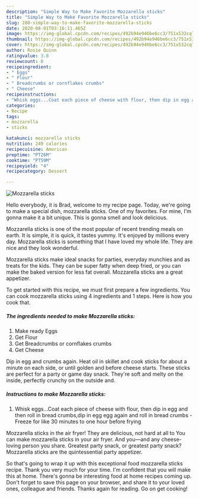 ```yaml
---
description: "Simple Way to Make Favorite Mozzarella sticks"
title: "Simple Way to Make Favorite Mozzarella sticks"
slug: 280-simple-way-to-make-favorite-mozzarella-sticks
date: 2020-08-01T03:16:11.465Z
image: https://img-global.cpcdn.com/recipes/492b94e946be6cc3/751x532cq70/mozzarella-sticks-recipe-main-photo.jpg
thumbnail: https://img-global.cpcdn.com/recipes/492b94e946be6cc3/751x532cq70/mozzarella-sticks-recipe-main-photo.jpg
cover: https://img-global.cpcdn.com/recipes/492b94e946be6cc3/751x532cq70/mozzarella-sticks-recipe-main-photo.jpg
author: Rosie Quinn
ratingvalue: 3.8
reviewcount: 8
recipeingredient:
- " Eggs"
- " Flour"
- " Breadcrumbs or cornflakes crumbs"
- " Cheese"
recipeinstructions:
- "Whisk eggs...Coat each piece of cheese with flour, then dip in egg and then roll in bread crumbs,dip in egg egg again and roll in bread crumbs  Freeze for like 30 minutes to one hour before frying"
categories:
- Recipe
tags:
- mozzarella
- sticks

katakunci: mozzarella sticks 
nutrition: 249 calories
recipecuisine: American
preptime: "PT26M"
cooktime: "PT59M"
recipeyield: "4"
recipecategory: Dessert

---
```



![Mozzarella sticks](https://img-global.cpcdn.com/recipes/492b94e946be6cc3/751x532cq70/mozzarella-sticks-recipe-main-photo.jpg)

Hello everybody, it is Brad, welcome to my recipe page. Today, we're going to make a special dish, mozzarella sticks. One of my favorites. For mine, I'm gonna make it a bit unique. This is gonna smell and look delicious.

Mozzarella sticks is one of the most popular of recent trending meals on earth. It is simple, it is quick, it tastes yummy. It's enjoyed by millions every day. Mozzarella sticks is something that I have loved my whole life. They are nice and they look wonderful.

Mozzarella sticks make ideal snacks for parties, everyday munchies and as treats for the kids. They can be super fatty when deep fried, or you can make the baked version for less fat overall. Mozzarella sticks are a great appetizer.


To get started with this recipe, we must first prepare a few ingredients. You can cook mozzarella sticks using 4 ingredients and 1 steps. Here is how you cook that.

<!--inarticleads1-->

##### The ingredients needed to make Mozzarella sticks:

1. Make ready  Eggs
1. Get  Flour
1. Get  Breadcrumbs or cornflakes crumbs
1. Get  Cheese


Dip in egg and crumbs again. Heat oil in skillet and cook sticks for about a minute on each side, or until golden and before cheese starts. These sticks are perfect for a party or game day snack. They&#39;re soft and melty on the inside, perfectly crunchy on the outside and. 

<!--inarticleads2-->

##### Instructions to make Mozzarella sticks:

1. Whisk eggs...Coat each piece of cheese with flour, then dip in egg and then roll in bread crumbs,dip in egg egg again and roll in bread crumbs  - Freeze for like 30 minutes to one hour before frying


Mozzarella sticks in the air fryer! They are delicious, not hard at all to You can make mozzarella sticks in your air fryer. And you—and any cheese-loving person you share. Greatest party snack, or greatest party snack? Mozzarella sticks are the quintessential party appetizer. 

So that's going to wrap it up with this exceptional food mozzarella sticks recipe. Thank you very much for your time. I'm confident that you will make this at home. There's gonna be interesting food at home recipes coming up. Don't forget to save this page on your browser, and share it to your loved ones, colleague and friends. Thanks again for reading. Go on get cooking!
